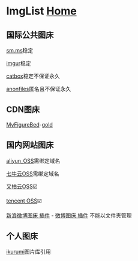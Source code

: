 # ImgList  [Home](../index.md)

## 国际公共图床

[sm.ms](https://sm.ms/)稳定

[imgur](https://imgur.com/)稳定

[catbox](https://catbox.moe/user/)稳定不保证永久

[anonfiles](https://anonfiles.com/)匿名且不保证永久

## CDN图床

[MyFigureBed](https://cdn.jsdelivr.net/gh/AmbroseRen/Picture@master/)-[gold](https://cdn.jsdelivr.net/gh/AmbroseRen/Picture@master/img/default/gold.jpg)

## 国内网站图床

[aliyun_OSS](https://oss.console.aliyun.com/bucket)需绑定域名

[七牛云OSS](https://portal.qiniu.com/kodo/bucket/resource?bucketName=ambroseren)需绑定域名

[又拍云OSS](https://console.upyun.com/services/homehub/filemanage/)☑️

[tencent OSS](https://console.cloud.tencent.com/cos/bucket)☑️

[新浪微博图床 插件](https://chrome.google.com/webstore/detail/%E6%96%B0%E6%B5%AA%E5%BE%AE%E5%8D%9A%E5%9B%BE%E5%BA%8A/fdfdnfpdplfbbnemmmoklbfjbhecpnhf?hl=zh-CN) - [微博图床 插件](https://chrome.google.com/webstore/detail/%E5%BE%AE%E5%8D%9A%E5%9B%BE%E5%BA%8A/pinjkilghdfhnkibhcangnpmcpdpmehk?hl=zh-CN)  不能以文件夹管理

## 个人图床

[ikurumi](https://ikurumi.com/wallpaper.php)图片库引用
